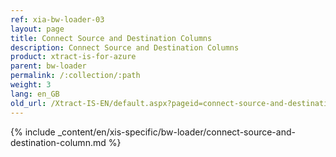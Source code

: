 ```yaml
---
ref: xia-bw-loader-03
layout: page
title: Connect Source and Destination Columns
description: Connect Source and Destination Columns
product: xtract-is-for-azure
parent: bw-loader
permalink: /:collection/:path
weight: 3
lang: en_GB
old_url: /Xtract-IS-EN/default.aspx?pageid=connect-source-and-destination-columns
---
```

{% include _content/en/xis-specific/bw-loader/connect-source-and-destination-column.md %}
